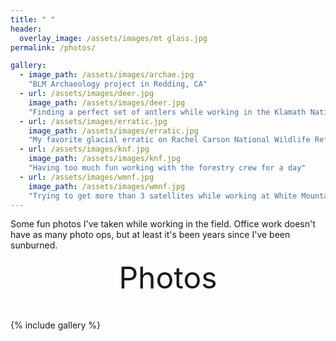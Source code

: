 ```yaml
---
title: " "
header:
  overlay_image: /assets/images/mt glass.jpg
permalink: /photos/

gallery:
  - image_path: /assets/images/archae.jpg
    "BLM Archaeology project in Redding, CA"
  - url: /assets/images/deer.jpg
    image_path: /assets/images/deer.jpg
    "Finding a perfect set of antlers while working in the Klamath National Forest"
  - url: /assets/images/erratic.jpg
    image_path: /assets/images/erratic.jpg
    "My favorite glacial erratic on Rachel Carson National Wildlife Refuge"
  - url: /assets/images/knf.jpg
    image_path: /assets/images/knf.jpg
    "Having too much fun working with the forestry crew for a day"
  - url: /assets/images/wmnf.jpg
    image_path: /assets/images/wmnf.jpg
    "Trying to get more than 3 satellites while working at White Mountain National Forest"
---
```


Some fun photos I've taken while working in the field. Office work doesn't have as many photo ops, but at least it's been years since I've been sunburned.


<div style="margin-bottom:1cm" align="center"><font size="55">Photos</font></div>

{% include gallery %}

<!-- Google tag (gtag.js) -->
<script async src="https://www.googletagmanager.com/gtag/js?id=G-XPBNYW4N8W"></script>
<script>
  window.dataLayer = window.dataLayer || [];
  function gtag(){dataLayer.push(arguments);}
  gtag('js', new Date());

  gtag('config', 'G-XPBNYW4N8W');
</script>


